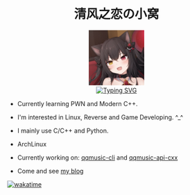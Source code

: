 <h1 align="center">清风之恋の小窝</h1>

<div align=center>
  <img width=128 src="img/matsuri.jpg" alt="matsuri">
</div>

<div align=center>
    <a href="https://git.io/typing-svg"><img src="https://readme-typing-svg.herokuapp.com?font=JetBrains+Mono&pause=1000&color=66CCFF&center=true&vCenter=true&multiline=true&width=520&lines=Nya~%E0%B8%85%5E%E2%80%A2%EF%BB%8C%E2%80%A2%5E%E0%B8%85++Welcome+to+my+personal+profile" alt="Typing SVG" /></a>
</div>

- Currently learning PWN and Modern C++.

- I'm interested in Linux, Reverse and Game Developing. ^_^

- I mainly use C/C++ and Python.

- ArchLinux

- Currently working on: [qqmusic-cli](https://github.com/aurora0x27/qqmusic-cli) and [qqmusic-api-cxx](https://github.com/aurora0x27/qqmusic-api-cxx)

- Come and see [my blog](https://aurora0x27.github.io)

<!--
![GitHub Stats](https://github-readme-stats.vercel.app/api?username=aurora0x27&theme=tokyonight&show_icons=true&hide_border=true&count_private=true)

![GitHub Stats](https://github-readme-stats.vercel.app/api/top-langs/?username=aurora0x27&theme=tokyonight&show_icons=true&hide_border=true&layout=compact)

![GitHub Stats](https://github-readme-streak-stats.herokuapp.com/?user=aurora0x27&theme=tokyonight&hide_border=true)
-->

[![wakatime](https://wakatime.com/badge/user/2b118c24-f23e-42ec-a9ac-d62b0ce827a9.svg)](https://wakatime.com/@2b118c24-f23e-42ec-a9ac-d62b0ce827a9)
